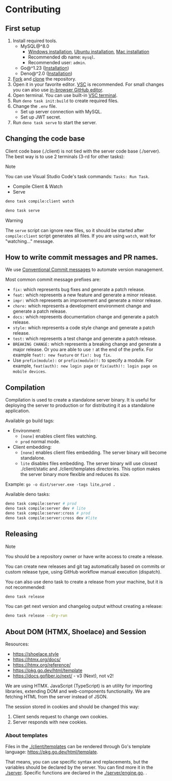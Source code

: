 # Contributing

## First setup

1. Install required tools.
   - MySQL@^8.0
     - [Windows installation](https://winstall.app/apps/Oracle.MySQL),
       [Ubuntu installation](https://documentation.ubuntu.com/server/how-to/databases/install-mysql/index.html),
       [Mac installation](https://dev.mysql.com/doc/refman/8.4/en/macos-installation-pkg.html)
     - Recommended db name: `mysql`.
     - Recommended user: `admin`.
   - Go@^1.23 ([Installation](https://go.dev/doc/install))
   - Deno@^2.0 ([Installation](https://deno.com/))
2. [Fork](https://docs.github.com/en/pull-requests/collaborating-with-pull-requests/working-with-forks/fork-a-repo)
   and
   [clone](https://docs.github.com/en/repositories/creating-and-managing-repositories/cloning-a-repository)
   the repository.
3. Open it in your favorite editor. [VSC](https://code.visualstudio.com/) is
   recommended. For small changes you can also use
   [in-browser GitHub editor](https://docs.github.com/en/codespaces/the-githubdev-web-based-editor).
4. Open terminal. You can use built-in
   [VSC terminal](https://code.visualstudio.com/docs/terminal/getting-started).
5. Run `deno task init:build` to create required files.
6. Change the `.env` file.
   - Set up server connection with MySQL.
   - Set up JWT secret.
7. Run `deno task serve` to start the server.

## Changing the code base

Client code base (./client) is not tied with the server code base (./server).
The best way is to use 2 terminals (3-rd for other tasks):

> [!NOTE]
> You can use Visual Studio Code's task commands: `Tasks: Run Task`.
>
> - Compile Client & Watch
> - Serve

```bash
deno task compile:client watch
```

```bash
deno task serve
```

> [!WARNING]
> The `serve` script can ignore new files, so it should be started after
> `compile:client` script generates all files. If you are using `watch`, wait
> for "watching..." message.

## How to write commit messages and PR names.

We use [Conventional Commit messages](https://www.conventionalcommits.org/) to
automate version management.

Most common commit message prefixes are:

- `fix:` which represents bug fixes and generate a patch release.
- `feat:` which represents a new feature and generate a minor release.
- `impr:` which represents an improvement and generate a minor release.
- `chore:` which represents a development environment change and generate a
  patch release.
- `docs:` which represents documentation change and generate a patch release.
- `style:` which represents a code style change and generate a patch release.
- `test:` which represents a test change and generate a patch release.
- `BREAKING CHANGE:` which represents a breaking change and generate a major
  release. Or you are able to use `!` at the end of the prefix. For example
  `feat!: new feature` or `fix!: bug fix`.
- Use `prefix(module):` or `prefix(module)!:` to specify a module. For example,
  `feat(auth): new login page` or `fix(auth)!: login page on mobile devices`.

## Compilation

Compilation is used to create a standalone server binary. It is useful for
deploying the server to production or for distributing it as a standalone
application.

Available go build tags:

- Environment:
  - `[none]` enables client files watching.
  - `prod` normal mode.
- Client embedding:
  - `[none]` enables client files embedding. The server binary will become
    standalone.
  - `lite` disables files embedding. The server binary will use closest
    ./client/static and ./client/templates directories. This option makes the
    server binary more flexible and reduces its size.

Example: `go -o dist/server.exe -tags lite,prod .`

Available deno tasks:

```bash
deno task compile:server # prod
deno task compile:server dev # lite
deno task compile:server:cross # prod
deno task compile:server:cross dev #lite
```

## Releasing

> [!NOTE]
> You should be a repository owner or have write access to create a release.

You can create new releases and git tag automatically based on commits or custom
release type, using GitHub workflow manual execution (dispatch).

You can also use deno task to create a release from your machine, but it is not
recommended:

```bash
deno task release
```

You can get next version and changelog output without creating a release:

```bash
deno task release --dry-run
```

## About DOM (HTMX, Shoelace) and Session

Resources:

- <https://shoelace.style>
- <https://htmx.org/docs/>
- <https://htmx.org/reference/>
- <https://pkg.go.dev/html/template>
- <https://docs.gofiber.io/next/> - v3 (Next), not v2!

We are using HTMX. JavaScript (TypeScript) is an utility for importing
libraries, extending DOM and web-components functionality. We are fetching HTML
from the server instead of JSON.

The session stored in cookies and should be changed this way:

1. Client sends request to change own cookies.
2. Server responds with new cookies.

### About templates

Files in the [./client/templates](./client/templates) can be rendered through
Go's template language: <https://pkg.go.dev/html/template>.

That means, you can use specific syntax and replacements, but the variables
should be declared by the server. You can find more it in the
[./server](./server). Specific functions are declared in the
[./server/engine.go](./server/engine.go). .
